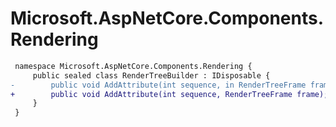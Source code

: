 # Microsoft.AspNetCore.Components.Rendering

``` diff
 namespace Microsoft.AspNetCore.Components.Rendering {
     public sealed class RenderTreeBuilder : IDisposable {
-        public void AddAttribute(int sequence, in RenderTreeFrame frame);
+        public void AddAttribute(int sequence, RenderTreeFrame frame);
     }
 }
```
